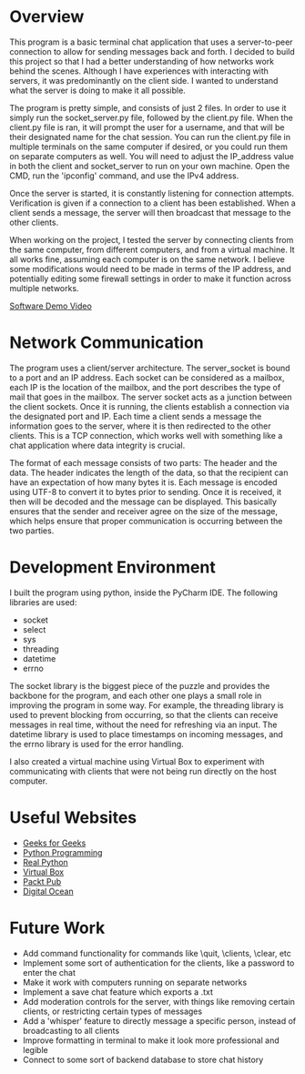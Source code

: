 # Overview
This program is a basic terminal chat application that uses a server-to-peer connection to allow for sending messages back and forth. I decided to build this project
so that I had a better understanding of how networks work behind the scenes. Although I have experiences with interacting with servers, it was predominantly on the client 
side. I wanted to understand what the server is doing to make it all possible. 

The program is pretty simple, and consists of just 2 files. In order to use it simply run the socket_server.py file, followed by the client.py file. When the client.py
file is ran, it will prompt the user for a username, and that will be their designated name for the chat session. You can run the client.py file in multiple terminals 
on the same computer if desired, or you could run them on separate computers as well. You will need to adjust the IP_address value in both the client and socket_server
to run on your own machine.  Open the CMD, run the 'ipconfig' command, and use the IPv4 address.

Once the server is started, it is constantly listening for connection attempts. Verification is given if a connection to a client has been established. When a client sends a message,
the server will then broadcast that message to the other clients.

When working on the project, I tested the server by connecting clients from the same computer, from different computers, and from a virtual machine. 
It all works fine, assuming each computer is on the same network. I believe some modifications would need to be made in terms of the IP address, and potentially editing some 
firewall settings in order to make it function across multiple networks.



[Software Demo Video](https://youtu.be/KAcko3ACOzk)

# Network Communication

The program uses a client/server architecture. The server_socket is bound to a port and an IP address. Each socket can be considered as a mailbox, each IP is the location of the mailbox,
and the port describes the type of mail that goes in the mailbox. The server socket acts as a junction between the client sockets. Once it is running, the clients establish a connection via the designated port and IP.
Each time a client sends a message the information goes to the server, where it is then redirected to the other clients. This is a TCP connection, which works well with something like a chat application
where data integrity is crucial.

The format of each message consists of two parts: The header and the data. The header indicates the length of the data, so that the recipient can have an expectation of how many bytes it is.
Each message is encoded using UTF-8 to convert it to bytes prior to sending. Once it is received, it then will be decoded and the message can be displayed. This basically ensures that
the sender and receiver agree on the size of the message, which helps ensure that proper communication is occurring between the two parties.


# Development Environment

I built the program using python, inside the PyCharm IDE. The following libraries are used:

- socket 
- select
- sys
- threading
- datetime
- errno

The socket library is the biggest piece of the puzzle and provides the backbone for the program, and each other one plays a small role in 
improving the program in some way. For example, the threading library is used to prevent blocking from occurring, so that the clients can receive
messages in real time, without the need for refreshing via an input. The datetime library is used to place timestamps on incoming messages, and the errno
library is used for the error handling.

I also created a virtual machine using Virtual Box to experiment with communicating with clients that were not being run directly on the host computer.

# Useful Websites

* [Geeks for Geeks](https://www.geeksforgeeks.org/simple-chat-room-using-python/)
* [Python Programming](https://pythonprogramming.net/server-chatroom-sockets-tutorial-python-3/)
* [Real Python](https://realpython.com/python-sockets/)
* [Virtual Box](https://www.virtualbox.org/)
* [Packt Pub](https://subscription.packtpub.com/book/cloud-and-networking/9781786463999/1/ch01lvl1sec15/writing-a-simple-tcp-echo-client-server-application)
* [Digital Ocean](https://www.digitalocean.com/community/tutorials/python-socket-programming-server-client)

# Future Work

* Add command functionality for commands like \quit, \clients, \clear, etc
* Implement some sort of authentication for the clients, like a password to enter the chat
* Make it work with computers running on separate networks
* Implement a save chat feature which exports a .txt
* Add moderation controls for the server, with things like removing certain clients, or restricting certain types of messages
* Add a 'whisper' feature to directly message a specific person, instead of broadcasting to all clients
* Improve formatting in terminal to make it look more professional and legible 
* Connect to some sort of backend database to store chat history